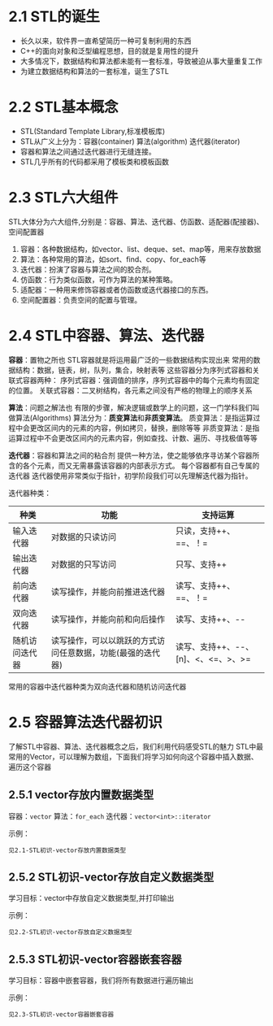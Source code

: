 # 2.1 STL的诞生
- 长久以来，软件界一直希望简历一种可复制利用的东西
- C++的面向对象和泛型编程思想，目的就是复用性的提升
- 大多情况下，数据结构和算法都未能有一套标准，导致被迫从事大量重复工作
- 为建立数据结构和算法的一套标准，诞生了STL

# 2.2 STL基本概念
- STL(Standard Template Library,标准模板库)
- STL从广义上分为：容器(container) 算法(algorithm) 迭代器(iterator)
- 容器和算法之间通过迭代器进行无缝连接。
- STL几乎所有的代码都采用了模板类和模板函数

# 2.3 STL六大组件
STL大体分为六大组件,分别是：容器、算法、迭代器、仿函数、适配器(配接器)、空间配置器

1. 容器：各种数据结构，如vector、list、deque、set、map等，用来存放数据
2. 算法：各种常用的算法，如sort、find、copy、for_each等
3. 迭代器：扮演了容器与算法之间的胶合剂。
4. 仿函数：行为类似函数，可作为算法的某种策略。
5. 适配器：一种用来修饰容器或者仿函数或迭代器接口的东西。
6. 空间配置器：负责空间的配置与管理。

# 2.4 STL中容器、算法、迭代器
**容器**：置物之所也
STL容器就是将运用最广泛的一些数据结构实现出来
常用的数据结构：数据，链表，树，队列，集合，映射表等
这些容器分为序列式容器和关联式容器两种：
    序列式容器：强调值的排序，序列式容器中的每个元素均有固定的位置。
    关联式容器：二叉树结构，各元素之间没有严格的物理上的顺序关系

**算法**：问题之解法也
有限的步骤，解决逻辑或数学上的问题，这一门学科我们叫做算法(Algorithms)
算法分为：**质变算法**和**非质变算法**。
质变算法：是指运算过程中会更改区间内的元素的内容，例如拷贝，替换，删除等等
非质变算法：是指运算过程中不会更改区间内的元素内容，例如查找、计数、遍历、寻找极值等等

**迭代器**：容器和算法之间的粘合剂
提供一种方法，使之能够依序寻访某个容器所含的各个元素，而又无需暴露该容器的内部表示方式。
每个容器都有自己专属的迭代器
迭代器使用非常类似于指针，初学阶段我们可以先理解迭代器为指针。

迭代器种类：


|种类|功能|支持运算|
|----|----|----|
| 输入迭代器 | 对数据的只读访问 | 只读，支持++、==、！=|
| 输出迭代器  | 对数据的只写访问 |只写、支持++|
|前向迭代器| 读写操作，并能向前推进迭代器|读写、支持++、==、！=|
|双向迭代器|读写操作，并能向前和向后操作|读写、支持++、--|
|随机访问迭代器|读写操作，可以以跳跃的方式访问任意数据，功能(最强的迭代器)|读写、支持++、--、[n]、<、<=、>、>=|

常用的容器中迭代器种类为双向迭代器和随机访问迭代器

# 2.5 容器算法迭代器初识
了解STL中容器、算法、迭代器概念之后，我们利用代码感受STL的魅力
STL中最常用的Vector，可以理解为数组，下面我们将学习如何向这个容器中插入数据、遍历这个容器

## 2.5.1 vector存放内置数据类型
容器：`vector`
算法：`for_each`
迭代器：`vector<int>::iterator`

示例：
```
见2.1-STL初识-vector存放内置数据类型
```

## 2.5.2 STL初识-vector存放自定义数据类型
学习目标：vector中存放自定义数据类型,并打印输出

示例：
```
见2.2-STL初识-vector存放自定义数据类型
```

## 2.5.3 STL初识-vector容器嵌套容器
学习目标：容器中嵌套容器，我们将所有数据进行遍历输出

示例：
```
见2.3-STL初识-vector容器嵌套容器
```
